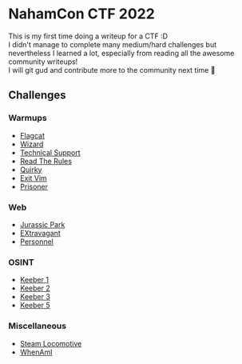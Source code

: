 # NahamCon CTF 2022 
This is my first time doing a writeup for a CTF :D\
I didn't manage to complete many medium/hard challenges but nevertheless I learned a lot, especially from reading all the awesome community writeups!\
I will git gud and contribute more to the community next time :muscle:

## Challenges
### Warmups
- [Flagcat](https://github.com/0xKaen/ctf-writeups/blob/main/2022/NahamCon/Warmups.md#flagcat)
- [Wizard](https://github.com/0xKaen/ctf-writeups/blob/main/2022/NahamCon/Warmups.md#wizard)
- [Technical Support](https://github.com/0xKaen/ctf-writeups/blob/main/2022/NahamCon/Warmups.md#technical-support)
- [Read The Rules](https://github.com/0xKaen/ctf-writeups/blob/main/2022/NahamCon/Warmups.md#read-the-rules)
- [Quirky](https://github.com/0xKaen/ctf-writeups/blob/main/2022/NahamCon/Warmups.md#quirky)
- [Exit Vim](https://github.com/0xKaen/ctf-writeups/blob/main/2022/NahamCon/Warmups.md#exit-vim)
- [Prisoner](https://github.com/0xKaen/ctf-writeups/blob/main/2022/NahamCon/Warmups.md#prisoner)
### Web
- [Jurassic Park](https://github.com/0xKaen/ctf-writeups/blob/main/2022/NahamCon/Web.md#jurassic-park)
- [EXtravagant](https://github.com/0xKaen/ctf-writeups/blob/main/2022/NahamCon/Web.md#extravagant)
- [Personnel](https://github.com/0xKaen/ctf-writeups/blob/main/2022/NahamCon/Web.md#personnel)
### OSINT
- [Keeber 1](https://github.com/0xKaen/ctf-writeups/blob/main/2022/NahamCon/OSINT.md#keeber-1)
- [Keeber 2](https://github.com/0xKaen/ctf-writeups/blob/main/2022/NahamCon/OSINT.md#keeber-2)
- [Keeber 3](https://github.com/0xKaen/ctf-writeups/blob/main/2022/NahamCon/OSINT.md#keeber-3)
- [Keeber 5](https://github.com/0xKaen/ctf-writeups/blob/main/2022/NahamCon/OSINT.md#keeber-5)
### Miscellaneous
- [Steam Locomotive](https://github.com/0xKaen/ctf-writeups/blob/main/2022/NahamCon/Miscellaneous.md#steam-locomotive)
- [WhenAmI](https://github.com/0xKaen/ctf-writeups/blob/main/2022/NahamCon/Miscellaneous.md#whenami)
